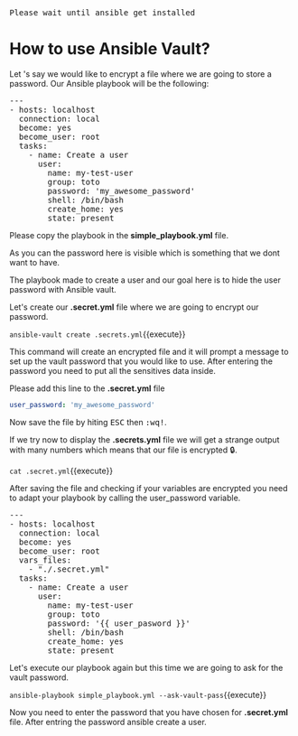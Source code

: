  <kbd>Please wait until ansible get installed</kbd>

# How to use Ansible Vault?

Let 's say we would like to encrypt a file where we are going to store a password. Our Ansible playbook will be the following:

<pre class="file" data-target="clipboard">
---
- hosts: localhost
  connection: local
  become: yes
  become_user: root
  tasks:
    - name: Create a user
      user:
        name: my-test-user
        group: toto
        password: 'my_awesome_password'
        shell: /bin/bash
        create_home: yes
        state: present
</pre>

Please copy the playbook in the  **simple_playbook.yml** file.

As you can the password here is visible which is something that we dont want to have.

The playbook made to  create a user and our goal here is to hide the user password with Ansible vault.

Let's create our **.secret.yml** file where we are going to encrypt our password.

`ansible-vault create .secrets.yml`{{execute}}

This command will create an encrypted file and it will prompt a message to set up the vault password that you would like to use. After entering the password you need to put all the sensitives data inside.

Please add this line to the **.secret.yml** file 

```yaml
user_password: 'my_awesome_password'

```
Now save the file by hiting 
 <kbd>ESC</kbd>  then <kbd>:wq!</kbd>.

If we try now to display the **.secrets.yml** file we will get a strange output with many numbers which means that our file is encrypted :lock:.

`cat .secret.yml`{{execute}}

After saving the file and checking if your variables are encrypted you need to adapt your playbook by calling the user_password variable.

<pre class="file" data-target="clipboard">
---
- hosts: localhost
  connection: local
  become: yes
  become_user: root
  vars_files:
    - "./.secret.yml"
  tasks:
    - name: Create a user
      user:
        name: my-test-user
        group: toto
        password: '{{ user_pasword }}'
        shell: /bin/bash
        create_home: yes
        state: present
</pre>


Let's execute our playbook again but this time we are going to ask for the vault password.

`ansible-playbook simple_playbook.yml --ask-vault-pass`{{execute}}

Now you need to enter the password that you have chosen for **.secret.yml** file. After entring the password ansible create a user.


 
